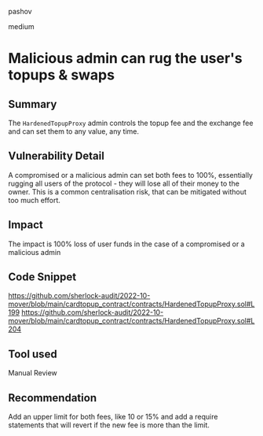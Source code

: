 pashov

medium

# Malicious admin can rug the user's topups & swaps

## Summary
The `HardenedTopupProxy` admin controls the topup fee and the exchange fee and can set them to any value, any time.

## Vulnerability Detail
A compromised or a malicious admin can set both fees to 100%, essentially rugging all users of the protocol - they will lose all of their money to the owner. This is a common centralisation risk, that can be mitigated without too much effort.

## Impact
The impact is 100% loss of user funds in the case of a compromised or a malicious admin

## Code Snippet
https://github.com/sherlock-audit/2022-10-mover/blob/main/cardtopup_contract/contracts/HardenedTopupProxy.sol#L199
https://github.com/sherlock-audit/2022-10-mover/blob/main/cardtopup_contract/contracts/HardenedTopupProxy.sol#L204

## Tool used

Manual Review

## Recommendation
Add an upper limit for both fees, like 10 or 15% and add a require statements that will revert if the new fee is more than the limit.